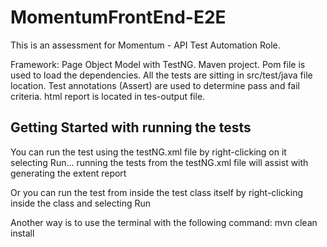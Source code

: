 # MomentumFrontEnd-E2E

This is an assessment for Momentum - API Test Automation Role.

Framework: Page Object Model with TestNG.
Maven project.
Pom file is used to load the dependencies.
All the tests are sitting in src/test/java file location.
Test annotations (Assert) are used to determine pass and fail criteria.
html report is located in tes-output file.

## Getting Started with running the tests
You can run the test using the testNG.xml file by right-clicking on it selecting Run...
    running the tests from the testNG.xml file will assist with generating the extent report

Or you can run the test from inside the test class itself by right-clicking inside the class and selecting Run

Another way is to use the terminal with the following command: mvn clean install


```sh


```